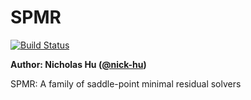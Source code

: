 # SPMR

[![Build Status](https://travis-ci.org/nick-hu/SPMR.svg?branch=master)](https://travis-ci.org/nick-hu/SPMR)

**Author: Nicholas Hu ([@nick-hu](https://github.com/nick-hu))**

SPMR: A family of saddle-point minimal residual solvers
